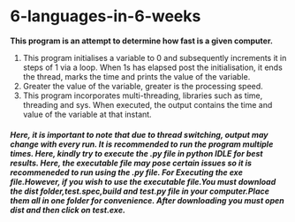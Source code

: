# 6-languages-in-6-weeks
**This program is an attempt to determine how fast is a given computer.** 
<ol>
<li>This program initialises a variable to 0 and subsequently increments it in steps of 1 via a loop. When 1s has elapsed post the initialisation, it ends the thread, marks the time and prints the value of the variable.</li> 
<li>Greater the value of the variable, greater is the processing speed.</li>
<li>This program incorporates multi-threading, libraries such as time, threading and sys. When executed, the output contains the time and value of the variable at that instant.</li> 
</ol>
<h5>Here, it is important to note that due to thread switching, output may change with every run. It is recommended to run the program multiple times. Here, kindly try to execute the .py file in python IDLE for best results. Here, the executable file may pose certain issues so it is recommeneded to run using the .py file. For Executing the exe file.However, if you wish to use the executable file.You must download the dist folder,test.spec,build and test.py file in your computer.Place them all in one folder for convenience. After downloading you must open dist and then click on test.exe. </h5>
  
